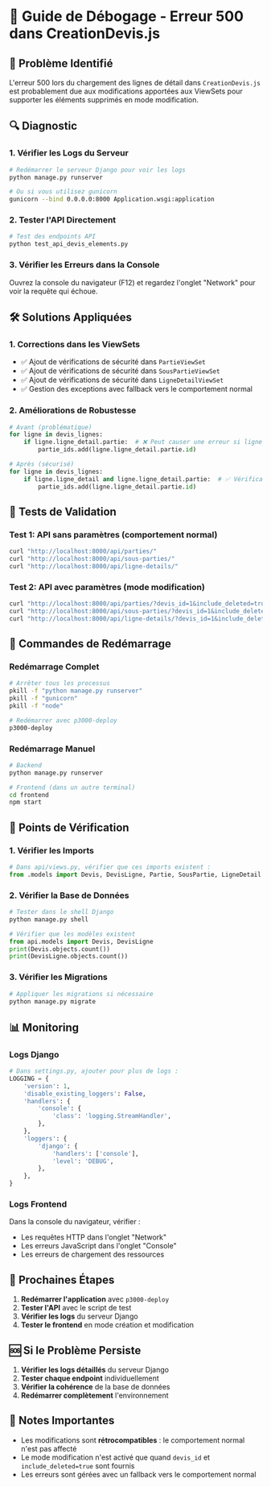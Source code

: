 # 🔧 Guide de Débogage - Erreur 500 dans CreationDevis.js

## 🚨 **Problème Identifié**

L'erreur 500 lors du chargement des lignes de détail dans `CreationDevis.js` est probablement due aux modifications apportées aux ViewSets pour supporter les éléments supprimés en mode modification.

## 🔍 **Diagnostic**

### **1. Vérifier les Logs du Serveur**

```bash
# Redémarrer le serveur Django pour voir les logs
python manage.py runserver

# Ou si vous utilisez gunicorn
gunicorn --bind 0.0.0.0:8000 Application.wsgi:application
```

### **2. Tester l'API Directement**

```bash
# Test des endpoints API
python test_api_devis_elements.py
```

### **3. Vérifier les Erreurs dans la Console**

Ouvrez la console du navigateur (F12) et regardez l'onglet "Network" pour voir la requête qui échoue.

## 🛠️ **Solutions Appliquées**

### **1. Corrections dans les ViewSets**

- ✅ Ajout de vérifications de sécurité dans `PartieViewSet`
- ✅ Ajout de vérifications de sécurité dans `SousPartieViewSet`  
- ✅ Ajout de vérifications de sécurité dans `LigneDetailViewSet`
- ✅ Gestion des exceptions avec fallback vers le comportement normal

### **2. Améliorations de Robustesse**

```python
# Avant (problématique)
for ligne in devis_lignes:
    if ligne.ligne_detail.partie:  # ❌ Peut causer une erreur si ligne_detail est None
        partie_ids.add(ligne.ligne_detail.partie.id)

# Après (sécurisé)
for ligne in devis_lignes:
    if ligne.ligne_detail and ligne.ligne_detail.partie:  # ✅ Vérification double
        partie_ids.add(ligne.ligne_detail.partie.id)
```

## 🧪 **Tests de Validation**

### **Test 1: API sans paramètres (comportement normal)**
```bash
curl "http://localhost:8000/api/parties/"
curl "http://localhost:8000/api/sous-parties/"
curl "http://localhost:8000/api/ligne-details/"
```

### **Test 2: API avec paramètres (mode modification)**
```bash
curl "http://localhost:8000/api/parties/?devis_id=1&include_deleted=true"
curl "http://localhost:8000/api/sous-parties/?devis_id=1&include_deleted=true"
curl "http://localhost:8000/api/ligne-details/?devis_id=1&include_deleted=true"
```

## 🔧 **Commandes de Redémarrage**

### **Redémarrage Complet**
```bash
# Arrêter tous les processus
pkill -f "python manage.py runserver"
pkill -f "gunicorn"
pkill -f "node"

# Redémarrer avec p3000-deploy
p3000-deploy
```

### **Redémarrage Manuel**
```bash
# Backend
python manage.py runserver

# Frontend (dans un autre terminal)
cd frontend
npm start
```

## 🐛 **Points de Vérification**

### **1. Vérifier les Imports**
```python
# Dans api/views.py, vérifier que ces imports existent :
from .models import Devis, DevisLigne, Partie, SousPartie, LigneDetail
```

### **2. Vérifier la Base de Données**
```python
# Tester dans le shell Django
python manage.py shell

# Vérifier que les modèles existent
from api.models import Devis, DevisLigne
print(Devis.objects.count())
print(DevisLigne.objects.count())
```

### **3. Vérifier les Migrations**
```bash
# Appliquer les migrations si nécessaire
python manage.py migrate
```

## 📊 **Monitoring**

### **Logs Django**
```python
# Dans settings.py, ajouter pour plus de logs :
LOGGING = {
    'version': 1,
    'disable_existing_loggers': False,
    'handlers': {
        'console': {
            'class': 'logging.StreamHandler',
        },
    },
    'loggers': {
        'django': {
            'handlers': ['console'],
            'level': 'DEBUG',
        },
    },
}
```

### **Logs Frontend**
Dans la console du navigateur, vérifier :
- Les requêtes HTTP dans l'onglet "Network"
- Les erreurs JavaScript dans l'onglet "Console"
- Les erreurs de chargement des ressources

## 🎯 **Prochaines Étapes**

1. **Redémarrer l'application** avec `p3000-deploy`
2. **Tester l'API** avec le script de test
3. **Vérifier les logs** du serveur Django
4. **Tester le frontend** en mode création et modification

## 🆘 **Si le Problème Persiste**

1. **Vérifier les logs détaillés** du serveur Django
2. **Tester chaque endpoint** individuellement
3. **Vérifier la cohérence** de la base de données
4. **Redémarrer complètement** l'environnement

## 📝 **Notes Importantes**

- Les modifications sont **rétrocompatibles** : le comportement normal n'est pas affecté
- Le mode modification n'est activé que quand `devis_id` et `include_deleted=true` sont fournis
- Les erreurs sont gérées avec un fallback vers le comportement normal
